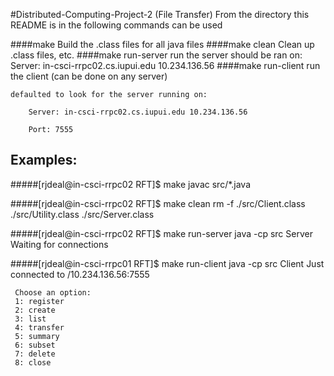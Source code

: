 #Distributed-Computing-Project-2 (File Transfer)
From the directory this README is in the following commands can be used

####make 
    Build the .class files for all java files 
####make clean 
    Clean up .class files, etc. 
####make run-server
    run the server should be ran on: 
        Server: in-csci-rrpc02.cs.iupui.edu 10.234.136.56
####make run-client 
    run the client (can be done on any server)
 
    defaulted to look for the server running on:

        Server: in-csci-rrpc02.cs.iupui.edu 10.234.136.56

        Port: 7555

Examples:
--
#####[rjdeal@in-csci-rrpc02 RFT]$ make
    javac  src/*.java

#####[rjdeal@in-csci-rrpc02 RFT]$ make clean
    rm -f ./src/Client.class ./src/Utility.class ./src/Server.class

#####[rjdeal@in-csci-rrpc02 RFT]$ make run-server
    java  -cp src Server
    Waiting for connections

#####[rjdeal@in-csci-rrpc01 RFT]$ make run-client
     java  -cp src Client
     Just connected to /10.234.136.56:7555
     
     
     Choose an option:
     1: register
     2: create
     3: list
     4: transfer
     5: summary
     6: subset
     7: delete
     8: close
